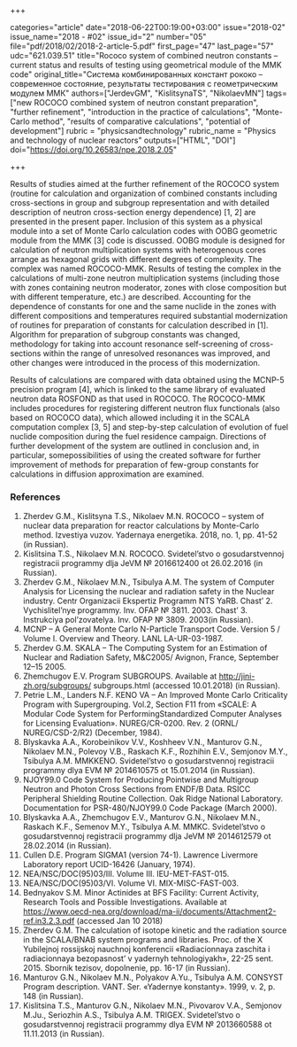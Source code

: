 +++

categories="article"
date="2018-06-22T00:19:00+03:00"
issue="2018-02"
issue_name="2018 - #02"
issue_id="2"
number="05"
file="pdf/2018/02/2018-2-article-5.pdf"
first_page="47"
last_page="57"
udc="621.039.51"
title="Rococo system of combined neutron constants – current status and results of testing using geometrical module of the MMK code"
original_title="Система комбинированных констант рококо – современное состояние, результаты тестирования с геометрическим модулем ММК"
authors=["JerdevGM", "KislitsynaTS", "NikolaevMN"]
tags=["new ROCOCO combined system of neutron constant preparation", "further refinement", "introduction in the practice of calculations", "Monte-Carlo method", "results of comparative calculations", "potential of development"]
rubric = "physicsandtechnology"
rubric_name = "Physics and technology of nuclear reactors"
outputs=["HTML", "DOI"]
doi="https://doi.org/10.26583/npe.2018.2.05"

+++

Results of studies aimed at the further refinement of the ROCOCO system (routine for calculation and organization of combined constants including cross-sections in group and subgroup representation and with detailed description of neutron cross-section energy dependence) [1, 2] are presented in the present paper. Inclusion of this system as a physical module into a set of Monte Carlo calculation codes with OOBG geometric module from the MMK [3] code is discussed. OOBG module is designed for calculation of neutron multiplication systems with heterogenous cores arrange as hexagonal grids with different degrees of complexity. The complex was named ROCOCO-MMK. Results of testing the complex in the calculations of multi-zone neutron multiplication systems (including those with zones containing neutron moderator, zones with close composition but with different temperature, etc.) are described. Accounting for the dependence of constants for one and the same nuclide in the zones with different compositions and temperatures required substantial modernization of routines for preparation of constants for calculation described in [1]. Algorithm for preparation of subgroup constants was changed, methodology for taking into account resonance self-screening of cross-sections within the range of unresolved resonances was improved, and other changes were introduced in the process of this modernization.

Results of calculations are compared with data obtained using the MCNP-5 precision program [4], which is linked to the same library of evaluated neutron data ROSFOND as that used in ROCOCO. The ROCOCO-MMK includes procedures for registering different neutron flux functionals (also based on ROCOCO data), which allowed including it in the SCALA computation complex [3, 5] and step-by-step calculation of evolution of fuel nuclide composition during the fuel residence campaign. Directions of further development of the system are outlined in conclusion and, in particular, somepossibilities of using the created software for further improvement of methods for preparation of few-group constants for calculations in diffusion approximation are examined.

### References

1. Zherdev G.M., Kislitsyna T.S., Nikolaev M.N. ROCOCO – system of nuclear data preparation for reactor calculations by Monte-Carlo method. Izvestiya vuzov. Yadernaya energetika. 2018, no. 1, pp. 41-52 (in Russian).
2. Kislitsina T.S., Nikolaev M.N. ROCOCO. Svidetel’stvo o gosudarstvennoj registracii programmy dlja JeVM № 2016612400 ot 26.02.2016 (in Russian).
3. Zherdev G.M., Nikolaev M.N., Tsibulya A.M. The system of Computer Analysis for Licensing the nuclear and radiation safety in the Nuclear industry. Centr Organizacii Ekspertiz Programm NTS YaRB. Chast’ 2. Vychislitel’nye programmy. Inv. OFAP № 3811. 2003. Chast’ 3. Instrukciya pol’zovatelya. Inv. OFAP № 3809. 2003(in Russian).
4. MCNP – A General Monte Carlo N-Particle Transport Code. Version 5 / Volume I. Overview and Theory. LANL LA-UR-03-1987.
5. Zherdev G.M. SKALA – The Computing System for an Estimation of Nuclear and Radiation Safety, M&C2005/ Avignon, France, September 12–15 2005.
6. Zhemchugov E.V. Program SUBGROUPS. Available at http://jini-zh.org/subgroups/ subgroups.html (accessed 10.01.2018) (in Russian).
7. Petrie L.M., Landers N.F. КENO VA – An Improved Monte Carlo Criticality Program with Supergrouping. Vol.2, Section F11 from «SCALE: A Modular Code System for PerformingStandardized Computer Analyses for Licensing Evaluation». NUREG/CR-0200. Rev. 2 (ORNL/ NUREG/CSD-2/R2) (December, 1984).
8. Blyskavka A.A., Korobeinikov V.V., Koshheev V.N., Manturov G.N., Nikolaev M.N., Polevoy V.B., Raskach K.F., Rozhihin E.V., Semjonov M.Y., Tsibulya A.M. MMKKENO. Svidetel’stvo o gosudarstvennoj registracii programmy dlya EVM № 2014610575 ot 15.01.2014 (in Russian).
9. NJOY99.0 Code System for Producing Pointwise and Multigroup Neutron and Photon Cross Sections from ENDF/B Data. RSICC Peripheral Shielding Routine Collection. Oak Ridge National Laboratory. Documentation for PSR-480/NJOY99.0 Code Package (March 2000).
10. Blyskavka A.A., Zhemchugov E.V., Manturov G.N., Nikolaev M.N., Raskach K.F., Semenov M.Y., Tsibulya A.M. MMKC. Svidetel’stvo o gosudarstvennoj registracii programmy dlja JeVM № 2014612579 ot 28.02.2014 (in Russian).
11. Cullen D.E. Program SIGMA1 (version 74-1). Lawrence Livermore Laboratory report UCID-16426 (January, 1974).
12. NEA/NSC/DOC(95)03/III. Volume III. IEU-MET-FAST-015.
13. NEA/NSC/DOC(95)03/VI. Volume VI. MIX-MISC-FAST-003.
14. Bednyakov S.M. Minor Actinides at BFS Facility: Current Activity, Research Tools and Possible Investigations. Available at https://www.oecd-nea.org/download/ma-ii/documents/Attachment2-ref.in3.2.3.pdf (accessed Jan 10 2018)
15. Zherdev G.M. The calculation of isotope kinetic and the radiation source in the SCALA/BNAB system programs and libraries. Proc. of the X Yubilejnoj rossijskoj nauchnoj konferencii «Radiacionnaya zaschita i radiacionnaya bezopasnost’ v yadernyh tehnologiyakh», 22-25 sent. 2015. Sbornik tezisov, dopolnenie, pp. 16-17 (in Russian).
16. Manturov G.N., Nikolaev M.N., Polyakov A.Yu., Tsibulya A.M. CONSYST Program description. VANT. Ser. «Yadernye konstanty». 1999, v. 2, p. 148 (in Russian).
17. Kislitsina T.S., Manturov G.N., Nikolaev M.N., Pivovarov V.A., Semjonov M.Ju., Seriozhin A.S., Tsibulya A.M. TRIGEX. Svidetel’stvo o gosudarstvennoj registracii programmy dlya EVM № 2013660588 ot 11.11.2013 (in Russian).